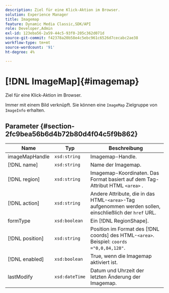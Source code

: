 ```yaml
---
description: Ziel für eine Klick-Aktion im Browser.
solution: Experience Manager
title: Imagemap
feature: Dynamic Media Classic,SDK/API
role: Developer,Admin
exl-id: 123eba56-2a59-44c5-93f0-205c362d071d
source-git-commit: f42378a20b58e4c5ebc961c6526d7cecabc2ae38
workflow-type: tm+mt
source-wordcount: '91'
ht-degree: 4%

---
```


# [!DNL ImageMap]{#imagemap}

Ziel für eine Klick-Aktion im Browser.

Immer mit einem Bild verknüpft. Sie können eine `ImageMap` Zielgruppe von `ImageInfo` erhalten.

## Parameter {#section-2fc9bea56b6d4b72b80d4f04c5f9b862}

| Name | Typ | Beschreibung |
|---|---|---|
| imageMapHandle | `xsd:string` | Imagemap-Handle. |
| [!DNL name] | `xsd:string` | Name der Imagemap. |
| [!DNL region] | `xsd:string` | Imagemap-Koordinaten. Das Format basiert auf dem Tag-Attribut HTML `<area>` . |
| [!DNL action] | `xsd:string` | Andere Attribute, die in das HTML-`<area>`-Tag aufgenommen werden sollen, einschließlich der `href` URL. |
| formType | `xsd:boolean` | Ein [!DNL RegionShape]. |
| [!DNL position] | `xsd:string` | Position im Format des [!DNL coords] des HTML-`<area>`. Beispiel: `coords ="0,0,84,128"`. |
| [!DNL enabled] | `xsd:boolean` | True, wenn die Imagemap aktiviert ist. |
| lastModify | `xsd:dateTime` | Datum und Uhrzeit der letzten Änderung der Imagemap. |
